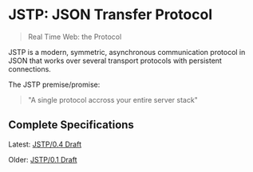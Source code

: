 JSTP: JSON Transfer Protocol
============================

> Real Time Web: the Protocol

JSTP is a modern, symmetric, asynchronous communication protocol in JSON that works over several transport protocols with persistent connections.

The JSTP premise/promise: 

> "A single protocol accross your entire server stack"

Complete Specifications
-----------------------

Latest: [JSTP/0.4 Draft](version/0.4/index.md)

Older: [JSTP/0.1 Draft](version/0.1/index.md)
